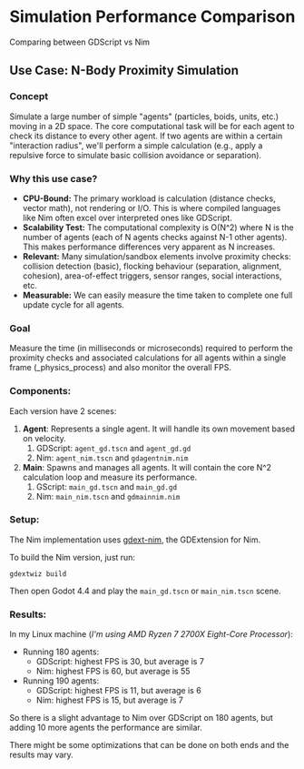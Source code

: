 # Simulation Performance Comparison

Comparing between GDScript vs Nim

## Use Case: N-Body Proximity Simulation

### Concept
Simulate a large number of simple "agents" (particles, boids, units, etc.) moving in a 2D space. The core computational task will be for each agent to check its distance to every other agent. If two agents are within a certain "interaction radius", we'll perform a simple calculation (e.g., apply a repulsive force to simulate basic collision avoidance or separation).

### Why this use case?
- **CPU-Bound:** The primary workload is calculation (distance checks, vector math), not rendering or I/O. This is where compiled languages like Nim often excel over interpreted ones like GDScript.
- **Scalability Test:** The computational complexity is O(N^2) where N is the number of agents (each of N agents checks against N-1 other agents). This makes performance differences very apparent as N increases.
- **Relevant:** Many simulation/sandbox elements involve proximity checks: collision detection (basic), flocking behaviour (separation, alignment, cohesion), area-of-effect triggers, sensor ranges, social interactions, etc.
- **Measurable:** We can easily measure the time taken to complete one full update cycle for all agents.

### Goal
Measure the time (in milliseconds or microseconds) required to perform the proximity checks and associated calculations for all agents within a single frame (_physics_process) and also monitor the overall FPS.

### Components:
Each version have 2 scenes:
1. **Agent**: Represents a single agent. It will handle its own movement based on velocity.
   1. GDScript: `agent_gd.tscn` and `agent_gd.gd`
   2. Nim: `agent_nim.tscn` and `gdagentnim.nim`
2. **Main**: Spawns and manages all agents. It will contain the core N^2 calculation loop and measure its performance.
   1. GScript: `main_gd.tscn` and `main_gd.gd`
   2. Nim: `main_nim.tscn` and `gdmainnim.nim`

### Setup:
The Nim implementation uses [gdext-nim](https://github.com/godot-nim/gdext-nim), the GDExtension for Nim. 

To build the Nim version, just run:
```
gdextwiz build
```

Then open Godot 4.4 and play the `main_gd.tscn` or `main_nim.tscn` scene.


### Results:
In my Linux machine (*I'm using AMD Ryzen 7 2700X Eight-Core Processor*):

- Running 180 agents:
  - GDScript: highest FPS is 30, but average is 7
  - Nim: highest FPS is 60, but average is 55
- Running 190 agents:
  - GDScript: highest FPS is 11, but average is 6
  - Nim: highest FPS is 15, but average is 7

So there is a slight advantage to Nim over GDScript on 180 agents, but adding 10 more agents the performance are similar.

There might be some optimizations that can be done on both ends and the results may vary.